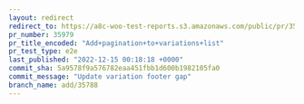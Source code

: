 ```yaml
---
layout: redirect
redirect_to: https://a8c-woo-test-reports.s3.amazonaws.com/public/pr/35979/e2e/index.html
pr_number: 35979
pr_title_encoded: "Add+pagination+to+variations+list"
pr_test_type: e2e
last_published: "2022-12-15 00:18:18 +0000"
commit_sha: 5a9578f9a576782eaa451fbb1d600b1982105fa0
commit_message: "Update variation footer gap"
branch_name: add/35788
---
```

